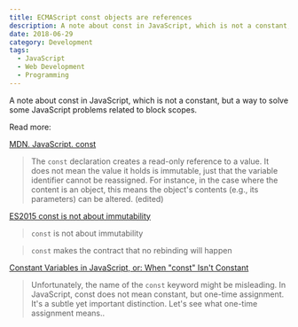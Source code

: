 ```yaml
---
title: ECMAScript const objects are references
description: A note about const in JavaScript, which is not a constant, but a way to solve some JavaScript problems related to block scopes.
date: 2018-06-29
category: Development
tags:
  - JavaScript
  - Web Development
  - Programming
---
```


A note about const in JavaScript, which is not a constant, but a way to solve some JavaScript problems related to block scopes.

Read more:

[MDN. JavaScript. const](https://developer.mozilla.org/en-US/docs/Web/JavaScript/Reference/Statements/const)

> The `const` declaration creates a read-only reference to a value. It does not mean the value it holds is immutable, just that the variable identifier cannot be reassigned. For instance, in the case where the content is an object, this means the object's contents (e.g., its parameters) can be altered. (edited)

[ES2015 const is not about immutability](https://mathiasbynens.be/notes/es6-const)

> `const` is not about immutability

> `const` makes the contract that no rebinding will happen

[Constant Variables in JavaScript, or: When "const" Isn't Constant](https://blog.mariusschulz.com/2015/12/31/constant-variables-in-javascript-or-when-const-isnt-constant)

> Unfortunately, the name of the `const` keyword might be misleading. In JavaScript, const does not mean constant, but one-time assignment. It's a subtle yet important distinction. Let's see what one-time assignment means..
